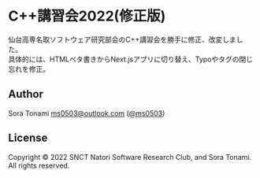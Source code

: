 # C++講習会2022(修正版)
仙台高専名取ソフトウェア研究部会のC++講習会を勝手に修正、改変しました。  
具体的には、HTMLベタ書きからNext.jsアプリに切り替え、Typoやタグの閉じ忘れを修正。
## Author
Sora Tonami <ms0503@outlook.com> ([@ms0503](https://github.com/ms0503/))
## License
Copyright © 2022 SNCT Natori Software Research Club, and Sora Tonami. All rights reserved.

